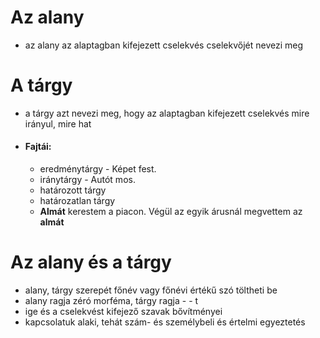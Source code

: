 
# Az alany
- az alany az alaptagban kifejezett cselekvés cselekvőjét nevezi meg

# A tárgy
- a tárgy azt nevezi meg, hogy az alaptagban kifejezett cselekvés mire irányul, mire hat
- #### Fajtái:
	- eredménytárgy - Képet fest.
	- iránytárgy - Autót mos.
	- határozott tárgy
	- határozatlan tárgy
	- **Almát** kerestem a piacon. Végül az egyik árusnál megvettem az **almát**

# Az alany és a tárgy 
- alany, tárgy szerepét főnév vagy főnévi értékű szó töltheti be
- alany ragja  zéró morféma, tárgy ragja  - - t
- ige és a cselekvést kifejező szavak bővítményei
- kapcsolatuk  alaki, tehát szám- és személybeli és értelmi egyeztetés